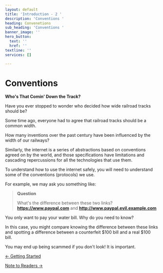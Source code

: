 ```yaml
---
layout: default
title: 'Introduction - 2 '
description: 'Conventions '
heading: Convenetions
sub_heading: 'Conventions '
banner_image: ''
hero_button:
  text: ''
  href: ''
textline: ''
services: []

---
```

# Conventions

**Who's That Comin' Down the Track?**

Have you ever stopped to wonder who decided how wide railroad tracks should be?

Some time ago, everyone had to agree that railroad tracks should be a common
width.

How many inventions over the past century have been influenced by the width of
our railways?

Similarly, the internet is a series of abstractions based on conventions agreed
on by the world, and those specifications have limitations and cascading
repercussions for all the technologies that use them.

To understand how to use the internet safely, you will need to understand some
of the conventions (protocols) we use.

For example, we may ask you something like:

> **Question**
>
> What's the difference between these two links?  
> **https://www.paypal.com** and **http://www.paypal.evil.example.com**

You only want to pay your water bill. Why do you need to know?

In this case, you might compare knowing the difference between these links and
spotting a difference between a counterfeit $100 bill and a real $100 bill.

You may end up being scammed if you don't look! It is important.

[← Getting Started](./getting_started.html "Getting Started")

[Note to Readers →](./note_to_readers.html "Note to Readers")
